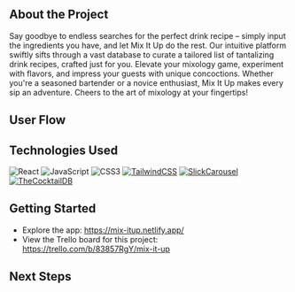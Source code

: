 ## About the Project
Say goodbye to endless searches for the perfect drink recipe – simply input the ingredients you have, and let Mix It Up do the rest. Our intuitive platform swiftly sifts through a vast database to curate a tailored list of tantalizing drink recipes, crafted just for you. Elevate your mixology game, experiment with flavors, and impress your guests with unique concoctions. Whether you're a seasoned bartender or a novice enthusiast, Mix It Up makes every sip an adventure. Cheers to the art of mixology at your fingertips!

## User Flow


## Technologies Used
![React](https://img.shields.io/badge/react-%2320232a.svg?style=for-the-badge&logo=react&logoColor=%2361DAFB)
![JavaScript](https://img.shields.io/badge/javascript-%23323330.svg?style=for-the-badge&logo=javascript&logoColor=%23F7DF1E)
![CSS3](https://img.shields.io/badge/css3-%231572B6.svg?style=for-the-badge&logo=css3&logoColor=white)
[![TailwindCSS](https://img.shields.io/badge/tailwindcss-%2338B2AC.svg?style=for-the-badge&logo=tailwind-css&logoColor=white)](https://tailwindcss.com/)
[![SlickCarousel](https://img.shields.io/badge/Slick_Carousel-lightblue?style=for-the-badge)](https://react-slick.neostack.com/)
[![TheCocktailDB](https://img.shields.io/badge/The_Cocktail_DB-darkred?style=for-the-badge)](https://www.thecocktaildb.com/)


## Getting Started
* Explore the app: https://mix-itup.netlify.app/
* View the Trello board for this project: https://trello.com/b/83857RgY/mix-it-up

## Next Steps